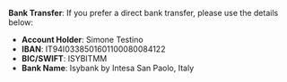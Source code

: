 **Bank Transfer**: If you prefer a direct bank transfer, please use the details below:
- **Account Holder**: Simone Testino
- **IBAN**: IT94I0338501601100080084122
- **BIC/SWIFT**: ISYBITMM
-  **Bank Name**: Isybank by Intesa San Paolo, Italy